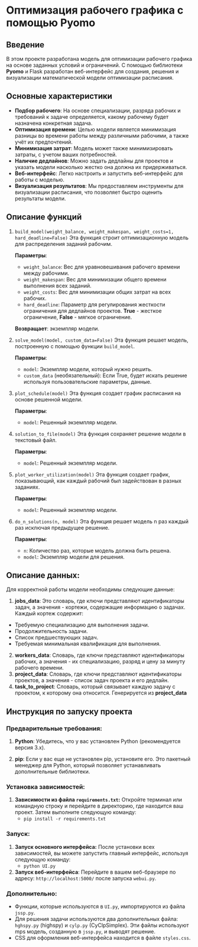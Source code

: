 # Оптимизация рабочего графика с помощью **Pyomo**

## **Введение**

В этом проекте разработана модель для оптимизации рабочего графика на основе заданных условий и ограничений. С помощью библиотеки **Pyomo** и Flask разработан веб-интерфейс для создания, решения и визуализации математической модели оптимизации расписания.

## **Основные характеристики**

- **Подбор рабочего**: На основе специализации, разряда рабочих и требований к задаче определяется, какому рабочему будет назначена конкретная задача.
- **Оптимизация времени**: Целью модели является минимизация разницы во времени работы между различными рабочими, а также учёт их предпочтений.
- **Минимизация затрат**: Модель может также минимизировать затраты, с учетом ваших потребностей.
- **Наличие дедлайнов**: Можно задать дедлайны для проектов и указать модели насколько жестко она должна их придерживаться.
- **Веб-интерфейс**: Легко настроить и запустить веб-интерфейс для работы с моделью.
- **Визуализация результатов**: Мы предоставляем инструменты для визуализации расписания, что позволяет быстро оценить результаты модели.

## **Описание функций**

1. `build_model(weight_balance, weight_makespan, weight_costs=1, hard_deadline=False)`
    Эта функция строит оптимизационную модель для распределения заданий рабочим.

    **Параметры**:
     - `weight_balance`: Вес для уравновешивания рабочего времени между рабочими.
     - `weight_makespan`: Вес для минимизации общего времени выполнения всех заданий.
     - `weight_costs`: Вес для минимизации общих затрат на всех рабочих.
     - `hard_deadline`: Параметр для регулирования жесткости ограничения для дедлайнов проектов. **True** - жесткое ограничение, **False** - мягкое ограничение.
    
    **Возвращает**: экземпляр модели.

2. `solve_model(model, custom_data=False)`
    Эта функция решает модель, построенную с помощью функции `build_model`.

    **Параметры**:
     - `model`: Экземпляр модели, который нужно решить.
     - `custom_data` (необязательный): Если True, будет искать решение используя пользовательские параметры, данные.
  
3. `plot_schedule(model)`
    Эта функция создает график расписания на основе решенной модели.

    **Параметры**:
     - `model`: Решенный экземпляр модели.
  
4. `solution_to_file(model)`
    Эта функция сохраняет решение модели в текстовый файл.

    **Параметры**:
     - `model`: Решенный экземпляр модели.

5. `plot_worker_utilization(model)`
    Эта функция создает график, показывающий, как каждый рабочий был задействован в разных заданиях.

    **Параметры**:
     - `model`: Решенный экземпляр модели.

6. `do_n_solutions(n, model)`
    Эта функция решает модель n раз каждый раз исключая предыдущее решение.

    **Параметры**:
     - `n`: Количество раз, которые модель должна быть решена.
     - `model`: Экземпляр модели для решения.

## **Описание данных:**

Для корректной работы модели необходимы следующие данные:

1. **jobs_data**: Это словарь, где ключи представляют идентификаторы задач, а значения - кортежи, содержащие информацию о задачах. Каждый кортеж содержит:
 - Требуемую специализацию для выполнения задачи.
 - Продолжительность задачи.
 - Список предшествующих задач.
 - Требуемая минимальная квалификация для выполнения.
2. **workers_data**: Словарь, где ключи представляют идентификаторы рабочих, а значения - их специализацию, разряд и цену за минуту рабочего времени.
3.  **project_data**: Словарь, где ключи представляют идентификаторы проектов, а значения - список задач проекта и его дедлайн.
4. **task_to_project**: Словарь, который связывает каждую задачу с проектом, к которому она относится. Генерируется из **project_data**

## **Инструкция по запуску проекта**

### **Предварительные требования:**

1. **Python**: Убедитесь, что у вас установлен Python (рекомендуется версия 3.x).

2. **pip**: Если у вас еще не установлен pip, установите его. Это пакетный менеджер для Python, который позволяет устанавливать дополнительные библиотеки.

### **Установка зависимостей:**

1. **Зависимости из файла `requirements.txt`:**
    Откройте терминал или командную строку и перейдите в директорию, где находится ваш проект. Затем выполните следующую команду:
     - `pip install -r requirements.txt`

### **Запуск:**

1. **Запуск основного интерфейса:**
    После установки всех зависимостей, вы можете запустить главный интерфейс, используя следующую команду:
     - `python UI.py`
2. **Запуск веб-интерфейса**:
    Перейдите в вашем веб-браузере по адресу: `http://localhost:5000/` после запуска `webui.py`.
  

### **Дополнительно:** 
 - Функции, которые используются в `UI.py`, импортируются из файла `jssp.py`.
 - Для решения задачи используются два дополнительных файла: `hghspy.py` (highspy) и `cylp.py` (CyClpSimplex). Эти файлы используют mps модель, созданную в `jssp.py`, и выводят решение.
 - CSS для оформления веб-интерфейса находится в файле `styles.css`.

